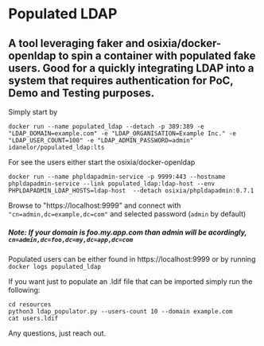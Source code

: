 # Populated LDAP
## A tool leveraging faker and osixia/docker-openldap to spin a container with populated fake users. Good for a quickly integrating LDAP into a system that requires authentication for PoC, Demo and Testing purposes.

Simply start by

```
docker run --name populated_ldap --detach -p 389:389 -e "LDAP_DOMAIN=example.com" -e "LDAP_ORGANISATION=Example Inc." -e "LDAP_USER_COUNT=100" -e "LDAP_ADMIN_PASSWORD=admin" idanelor/populated_ldap:lts 
```

For see the users either start the osixia/docker-openldap

```
docker run --name phpldapadmin-service -p 9999:443 --hostname phpldapadmin-service --link populated_ldap:ldap-host --env PHPLDAPADMIN_LDAP_HOSTS=ldap-host  --detach osixia/phpldapadmin:0.7.1
```

Browse to "https://localhost:9999" and connect with
```"cn=admin,dc=example,dc=com"``` and selected password (```admin``` by default)

##### Note: If your domain is foo.my.app.com than admin will be acordingly, ```cn=admin,dc=foo,dc=my,dc=app,dc=com```

Populated users can be either found in https://localhost:9999 or by running
``` docker logs populated_ldap ```

If you want just to populate an .ldif file that can be imported simply run the following:
```
cd resources
python3 ldap_populator.py --users-count 10 --domain example.com
cat users.ldif
```

Any questions, just reach out.